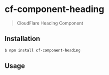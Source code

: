 # cf-component-heading

> CloudFlare Heading Component

## Installation

```sh
$ npm install cf-component-heading
```

## Usage

<!-- Please add a basic example of how to use this module -->
